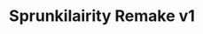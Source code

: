 ---
slug: sprunkilairity-remake-v1
title: Sprunkilairity Remake v1
description: "Sprunkilairity Remake v1 is an exciting online game. Play for free directly in your browser!"
icon: /images/popular_mods/Sprunkilairity Remake v1.png
url: https://wowtbc.net/sprunkin/sprunkilairity-remakev1/index.html
previewImage: /images/popular_mods/Sprunkilairity Remake v1.png
type: popular mods

# SEO配置
seo:
  title: "Sprunkilairity Remake v1 - Play Free Online Game | Fun Browser Games"
  description: "Sprunkilairity Remake v1 - Play this fun online game for free in your browser. No download required!"
  ogImage: "/images/popular_mods/Sprunkilairity Remake v1.png"
  keywords: "sprunkilairity-remake-v1, online game, browser game, free game, popular mods game, play online"

videoUrls:
  - https://www.youtube.com/embed/example1
  - https://www.youtube.com/embed/example2

whyPlay:
  title: "Why Play Sprunkilairity Remake v1?"
  items:
    - "Immersive Gameplay: Sprunkilairity Remake v1 offers an engaging and immersive gaming experience that will keep you entertained for hours"
    - "Challenging Levels: Test your skills with increasingly difficult challenges and obstacles"
    - "Beautiful Graphics: Enjoy stunning visuals and smooth animations that bring the game world to life"
    - "Regular Updates: New content and features are added regularly to keep the game fresh and exciting"
    - "Free to Play: Experience all the fun without spending a penny"
    - "Community Features: Connect with other players, share strategies, and compete for high scores"
    - "Cross-Platform: Play on any device with a web browser, no downloads required"

features:
  title: "Key Features of Sprunkilairity Remake v1"
  image: "/images/popular_mods/Sprunkilairity Remake v1.png"
  items:
    - "Intuitive Controls: Easy to learn controls make Sprunkilairity Remake v1 accessible for players of all skill levels"
    - "Multiple Game Modes: Enjoy various gameplay options that provide different challenges and experiences"
    - "Character Customization: Personalize your gaming experience with unique characters and items"
    - "Achievement System: Complete special tasks to earn rewards and recognition"
    - "Leaderboards: Compete with players worldwide and see who can achieve the highest scores"

characteristics:
  title: "Game Characteristics"
  image: "/images/popular_mods/Sprunkilairity Remake v1.png"
  items:
    - "Genre: Popular mods game with elements of strategy and skill"
    - "Difficulty: Suitable for both casual gamers and those seeking a challenge"
    - "Play Time: Quick sessions or extended gameplay, depending on your preference"
    - "Art Style: Vibrant and engaging visuals that enhance the gaming experience"
    - "Sound Design: Immersive audio that complements the gameplay perfectly"

info: "Sprunkilairity Remake v1 is an exciting online game that offers players a unique and engaging gaming experience. With its intuitive controls, stunning visuals, and challenging gameplay, Sprunkilairity Remake v1 provides hours of entertainment for players of all ages and skill levels. Whether you're looking for a quick gaming session during a break or an extended play session, Sprunkilairity Remake v1 delivers an immersive experience that will keep you coming back for more. The game features multiple levels of increasing difficulty, ensuring that players are constantly challenged as they progress. With regular updates adding new content and features, Sprunkilairity Remake v1 remains fresh and exciting, providing endless entertainment options for its growing community of players."

howToPlayIntro: "Welcome to Sprunkilairity Remake v1! This guide will walk you through the basics and help you master the game. Whether you're a beginner or looking to improve your skills, these tips and instructions will enhance your gaming experience."

howToPlaySteps:
  - title: "Getting Started"
    description: "Begin your Sprunkilairity Remake v1 adventure by familiarizing yourself with the controls. Use your keyboard or mouse to navigate through the game interface. The tutorial will guide you through the basic mechanics and help you understand the objectives."
  - title: "Understanding the Objectives"
    description: "In Sprunkilairity Remake v1, your main goal is to progress through levels by completing specific objectives. Each level presents unique challenges that require different strategies and approaches."
  - title: "Mastering the Controls"
    description: "Practice using the controls to improve your precision and reaction time. Sprunkilairity Remake v1 requires quick reflexes and strategic thinking to overcome obstacles and defeat opponents."
  - title: "Utilizing Power-ups"
    description: "Collect power-ups throughout the game to enhance your abilities and overcome difficult challenges. Each power-up offers unique advantages that can be crucial for success."
  - title: "Developing Strategies"
    description: "As you progress in Sprunkilairity Remake v1, develop effective strategies for different scenarios. Analyze patterns, anticipate challenges, and adapt your approach to maximize your performance."

faq:
  title: "Frequently Asked Questions about Sprunkilairity Remake v1"
  items:
    - question: "Is Sprunkilairity Remake v1 free to play?"
      answer: "Yes, Sprunkilairity Remake v1 is completely free to play directly in your web browser. No downloads or purchases are required to enjoy the full game experience."
    - question: "Can I play Sprunkilairity Remake v1 on mobile devices?"
      answer: "Yes, Sprunkilairity Remake v1 is optimized for both desktop and mobile play. You can enjoy the game on any device with a web browser and internet connection."
    - question: "Are there any in-game purchases?"
      answer: "While Sprunkilairity Remake v1 is free to play, there may be optional in-game purchases available for cosmetic items or additional features that don't affect core gameplay."
    - question: "How often is Sprunkilairity Remake v1 updated?"
      answer: "The developers regularly update Sprunkilairity Remake v1 with new content, features, and improvements based on player feedback and game performance."
    - question: "Can I play Sprunkilairity Remake v1 offline?"
      answer: "Currently, Sprunkilairity Remake v1 requires an internet connection to play as it's a browser-based online game."
    - question: "Is Sprunkilairity Remake v1 suitable for children?"
      answer: "Yes, Sprunkilairity Remake v1 is designed to be family-friendly and suitable for players of all ages."
    - question: "How do I report bugs or issues?"
      answer: "If you encounter any problems while playing Sprunkilairity Remake v1, you can report them through the game's support page or contact the developers directly through their website."
    - question: "Still Have Questions?"
      answer: "If you have additional questions about Sprunkilairity Remake v1 that aren't covered in this FAQ, please visit our support center or contact our customer service team for assistance."
---